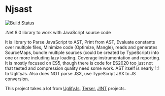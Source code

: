# Njsast

[![Build Status](https://dev.azure.com/bletocha/bletocha/_apis/build/status/Bobris.Njsast?branchName=master)](https://dev.azure.com/bletocha/bletocha/_build/latest?definitionId=2&branchName=master)

.Net 8.0 library to work with JavaScript source code

It is library to Parse JavaScript to AST, Print from AST, Evaluate constants over multiple files, Minimize code (Optimize, Mangle), reads and generates SourceMaps, bundle multiple sources (could be created by TypeScript) into one or more including lazy loading. Coverage instrumentation and reporting.
It is mostly focused on ES5, though there is code for ES2020 too just not that tested and compression quality need some work. AST itself is nearly 1:1 to UglifyJs. Also does NOT parse JSX, use TypeScript JSX to JS conversion.

This project takes a lot from [UglifyJs](https://github.com/mishoo/UglifyJS2), [Terser](https://github.com/terser-js/terser), [JINT](https://github.com/sebastienros/jint) projects.
